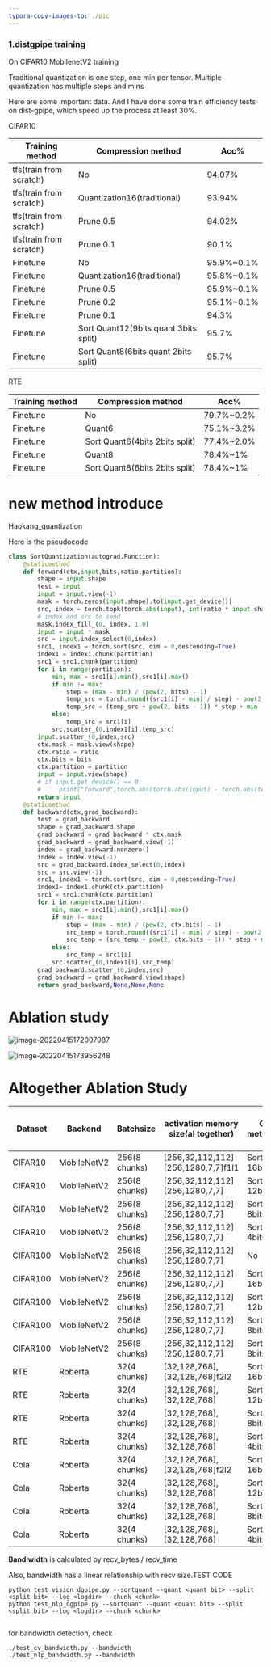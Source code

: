 ```yaml
---
typora-copy-images-to: ./pic
---
```






### 1.distgpipe training

On CIFAR10 MobilenetV2 training

Traditional quantization is one step, one min per tensor. Multiple quantization has multiple steps and mins

Here are some important data. And I have done some train efficiency tests on dist-gpipe, which speed up the process at least 30%.

CIFAR10

| Training method         | Compression method                    | Acc%       |
| ----------------------- | ------------------------------------- | ---------- |
| tfs(train from scratch) | No                                    | 94.07%     |
| tfs(train from scratch) | Quantization16(traditional)           | 93.94%     |
| tfs(train from scratch) | Prune 0.5                             | 94.02%     |
| tfs(train from scratch) | Prune 0.1                             | 90.1%      |
| Finetune                | No                                    | 95.9%~0.1% |
| Finetune                | Quantization16(traditional)           | 95.8%~0.1% |
| Finetune                | Prune 0.5                             | 95.9%~0.1% |
| Finetune                | Prune 0.2                             | 95.1%~0.1% |
| Finetune                | Prune 0.1                             | 94.3%      |
| Finetune                | Sort Quant12(9bits quant 3bits split) | 95.7%      |
| Finetune                | Sort Quant8(6bits quant 2bits split)  | 95.7%      |

RTE

| Training method | Compression method             | Acc%       |
| --------------- | ------------------------------ | ---------- |
| Finetune        | No                             | 79.7%~0.2% |
| Finetune        | Quant6                         | 75.1%~3.2% |
| Finetune        | Sort Quant6(4bits 2bits split) | 77.4%~2.0% |
| Finetune        | Quant8                         | 78.4%~1%   |
| Finetune        | Sort Quant8(6bits 2bits split) | 78.4%~1%   |

# new method introduce

Haokang_quantization

Here is the pseudocode

```python
class SortQuantization(autograd.Function):
    @staticmethod
    def forward(ctx,input,bits,ratio,partition):
        shape = input.shape
        test = input
        input = input.view(-1)
        mask = torch.zeros(input.shape).to(input.get_device())
        src, index = torch.topk(torch.abs(input), int(ratio * input.shape[0]))
        # index and src to send 
        mask.index_fill_(0, index, 1.0)
        input = input * mask
        src = input.index_select(0,index)
        src1, index1 = torch.sort(src, dim = 0,descending=True)
        index1 = index1.chunk(partition)
        src1 = src1.chunk(partition)
        for i in range(partition):
            min, max = src1[i].min(),src1[i].max()
            if min != max:
                step = (max - min) / (pow(2, bits) - 1)
                temp_src = torch.round((src1[i] - min) / step) - pow(2, bits - 1)
                temp_src = (temp_src + pow(2, bits - 1)) * step + min
            else:
                temp_src = src1[i]
            src.scatter_(0,index1[i],temp_src)
        input.scatter_(0,index,src)
        ctx.mask = mask.view(shape)
        ctx.ratio = ratio
        ctx.bits = bits
        ctx.partition = partition
        input = input.view(shape)
        # if input.get_device() == 0:
        #     print("forward",torch.abs(torch.abs(input) - torch.abs(test)).sum()/torch.abs(test).sum())
        return input
    @staticmethod
    def backward(ctx,grad_backward):
        test = grad_backward
        shape = grad_backward.shape
        grad_backward = grad_backward * ctx.mask
        grad_backward = grad_backward.view(-1)
        index = grad_backward.nonzero()
        index = index.view(-1)
        src = grad_backward.index_select(0,index)
        src = src.view(-1)
        src1, index1 = torch.sort(src, dim = 0,descending=True)
        index1= index1.chunk(ctx.partition)
        src1 = src1.chunk(ctx.partition)
        for i in range(ctx.partition):
            min, max = src1[i].min(),src1[i].max()
            if min != max:
                step = (max - min) / (pow(2, ctx.bits) - 1)
                src_temp = torch.round((src1[i] - min) / step) - pow(2, ctx.bits - 1)
                src_temp = (src_temp + pow(2, ctx.bits - 1)) * step + min
            else:
                src_temp = src1[i]
            src.scatter_(0,index1[i],src_temp)
        grad_backward.scatter_(0,index,src)
        grad_backward = grad_backward.view(shape)
        return grad_backward,None,None,None
```



# Ablation study



![image-20220415172007987](./pic/image-20220415172007987.png)

![image-20220415173956248](./pic/image-20220415173956248.png)



# Altogether Ablation Study

| Dataset  | Backend     | Batchsize     | activation memory size(al together) | Compression method(default3:1) | compression ratio | Validation acc(in cola is Matthew) | Bandwidth          |
| -------- | ----------- | ------------- | ----------------------------------- | ------------------------------ | ----------------- | ---------------------------------- | ------------------ |
| CIFAR10  | MobileNetV2 | 256(8 chunks) | [256,32,112,112] [256,1280,7,7]f1l1 | Sort Quantization 16bits       | 0.5               | 96.0%±0.13%                        | 160.73G/s 25.94G/s |
| CIFAR10  | MobileNetV2 | 256(8 chunks) | [256,32,112,112] [256,1280,7,7]     | Sort Quantization 12bits       | 0.375             | 95.9%±0.14%                        | 131.41G/s 17.97G/s |
| CIFAR10  | MobileNetV2 | 256(8 chunks) | [256,32,112,112] [256,1280,7,7]     | Sort Quantization 8bits        | 0.25              | 95.7%±0.03%                        | 89.51G/s 13.03G/s  |
| CIFAR10  | MobileNetV2 | 256(8 chunks) | [256,32,112,112] [256,1280,7,7]     | Sort Quantization 4bits        | 0.125             | 87.10%                             | 37.13G/s 6.51G/s   |
| CIFAR100 | MobileNetV2 | 256(8 chunks) | [256,32,112,112] [256,1280,7,7]     | No                             | 1                 | 80.92%                             |                    |
| CIFAR100 | MobileNetV2 | 256(8 chunks) | [256,32,112,112] [256,1280,7,7]     | Sort Quantization 16bits       | 0.5               | 80.85%                             |                    |
| CIFAR100 | MobileNetV2 | 256(8 chunks) | [256,32,112,112] [256,1280,7,7]     | Sort Quantization 12bits       | 0.375             | 80.61%                             |                    |
| CIFAR100 | MobileNetV2 | 256(8 chunks) | [256,32,112,112] [256,1280,7,7]     | Sort Quantization 8bits        | 0.25              | 78.83%                             |                    |
| CIFAR100 | MobileNetV2 | 256(8 chunks) | [256,32,112,112] [256,1280,7,7]     | Sort Quantization 8bits(1:1)   | 0.25              | 80.52%                             |                    |
| RTE      | Roberta     | 32(4 chunks)  | [32,128,768],[32,128,768]f2l2       | Sort Quantization 16bits       | 0.5               | 79.6%±0.18%                        | 11.04G/s           |
| RTE      | Roberta     | 32(4 chunks)  | [32,128,768],[32,128,768]           | Sort Quantization 12bits       | 0.375             | 79.6%±0.20%                        | 8.19G/s            |
| RTE      | Roberta     | 32(4 chunks)  | [32,128,768],[32,128,768]           | Sort Quantization 8bits        | 0.25              | 79.4%±0.21%                        | 5.37G/s            |
| RTE      | Roberta     | 32(4 chunks)  | [32,128,768],[32,128,768]           | Sort Quantization 4bits        | 0.125             | 52.2%                              | 2.774G/s           |
| Cola     | Roberta     | 32(4 chunks)  | [32,128,768],[32,128,768]f2l2       | Sort Quantization 16bits       | 0.5               | 64.5±0.48                          | 11.33G/s           |
| Cola     | Roberta     | 32(4 chunks)  | [32,128,768],[32,128,768]           | Sort Quantization 12bits       | 0.375             | 63.93±0.22                         | 7.96G/s            |
| Cola     | Roberta     | 32(4 chunks)  | [32,128,768],[32,128,768]           | Sort Quantization 8bits        | 0.25              | 63.20±0.12                         | 5.91G/s            |
| Cola     | Roberta     | 32(4 chunks)  | [32,128,768],[32,128,768]           | Sort Quantization 4bits        | 0.125             | 0                                  | 2.65G/s            |

**Bandiwidth** is calculated by recv_bytes / recv_time

Also, bandwidth has a linear relationship with recv size.TEST CODE

```
python test_vision_dgpipe.py --sortquant --quant <quant bit> --split <split bit> --log <logdir> --chunk <chunk>
python test_nlp_dgpipe.py --sortquant --quant <quant bit> --split <split bit> --log <logdir> --chunk <chunk>


```

  for bandwidth detection, check 

```
./test_cv_bandwidth.py --bandwidth
./test_nlp_bandwidth.py --bandwidth
```

